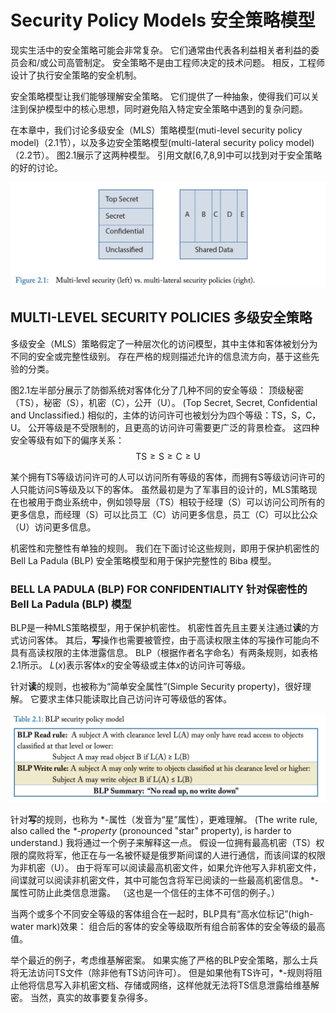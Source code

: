 # Security Policy Models 安全策略模型

现实生活中的安全策略可能会非常复杂。
它们通常由代表各利益相关者利益的委员会和/或公司高管制定。
安全策略不是由工程师决定的技术问题。
相反，工程师设计了执行安全策略的安全机制。

安全策略模型让我们能够理解安全策略。
它们提供了一种抽象，使得我们可以关注到保护模型中的核心思想，同时避免陷入特定安全策略中遇到的复杂问题。

在本章中，我们讨论多级安全（MLS）策略模型(muti-level security policy model)（2.1节），以及多边安全策略模型(multi-lateral security policy model)（2.2节）。
图2.1展示了这两种模型。
引用文献[6,7,8,9]中可以找到对于安全策略的好的讨论。

![f2-1](./pic/f2-1.png)

## MULTI-LEVEL SECURITY POLICIES 多级安全策略

多级安全（MLS）策略假定了一种层次化的访问模型，其中主体和客体被划分为不同的安全或完整性级别。
存在严格的规则描述允许的信息流方向，基于这些先验的分类。

图2.1左半部分展示了防御系统对客体化分了几种不同的安全等级：
顶级秘密（TS），秘密（S），机密（C），公开（U）。
(Top Secret, Secret, Confidential and Unclassified.)
相似的，主体的访问许可也被划分为四个等级：TS，S，C，U。
公开等级是不受限制的，且更高的访问许可需要更广泛的背景检查。
这四种安全等级有如下的偏序关系：
$$
\text{TS}\ge\text{S}\ge\text{C}\ge\text{U}
$$

某个拥有TS等级访问许可的人可以访问所有等级的客体，而拥有S等级访问许可的人只能访问S等级及以下的客体。
虽然最初是为了军事目的设计的，MLS策略现在也被用于商业系统中，例如领导层（TS）相较于经理（S）可以访问公司所有的更多信息，而经理（S）可以比员工（C）访问更多信息，员工（C）可以比公众（U）访问更多信息。

机密性和完整性有单独的规则。
我们在下面讨论这些规则，即用于保护机密性的 Bell La Padula (BLP) 安全策略模型和用于保护完整性的 Biba 模型。

### BELL LA PADULA (BLP) FOR CONFIDENTIALITY 针对保密性的 Bell La Padula (BLP) 模型

BLP是一种MLS策略模型，用于保护机密性。
机密性首先且主要关注通过**读**的方式访问客体。
其后，**写**操作也需要被管控，由于高读权限主体的写操作可能向不具有高读权限的主体泄露信息。
BLP（根据作者名字命名）有两条规则，如表格2.1所示。
$L(x)$表示客体$x$的安全等级或主体$x$的访问许可等级。

针对**读**的规则，也被称为“简单安全属性”(Simple Security property)，很好理解。
它要求主体只能读取比自己访问许可等级低的客体。

![t2-1](./pic/t2-1.png)

针对**写**的规则，也称为 \*-属性（发音为“星”属性），更难理解。
(The write rule, also called the *\*-property* (pronounced "star" property), is harder to understand.)
我将通过一个例子来解释这一点。
假设一位拥有最高机密（TS）权限的腐败将军，他正在与一名被怀疑是俄罗斯间谍的人进行通信，而该间谍的权限为非机密（U）。
由于将军可以阅读最高机密文件，如果允许他写入非机密文件，间谍就可以阅读非机密文件，其中可能包含将军已阅读的一些最高机密信息。
\*-属性可防止此类信息泄露。
（这也是一个信任的主体不可信的例子。）

当两个或多个不同安全等级的客体组合在一起时，BLP具有“高水位标记”(high-water mark)效果：
组合后的客体的安全等级取所有组合前客体的安全等级的最高值。

举个最近的例子，考虑维基解密案。
如果实施了严格的BLP安全策略，那么士兵将无法访问TS文件（除非他有TS访问许可）。
但是如果他有TS许可，\*-规则将阻止他将信息写入非机密文档、存储或网络，这样他就无法将TS信息泄露给维基解密。
当然，真实的故事要复杂得多。